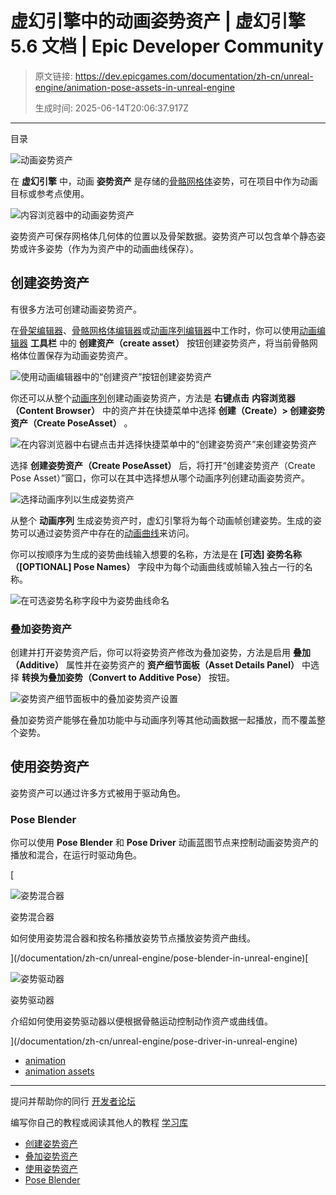 # 虚幻引擎中的动画姿势资产 | 虚幻引擎 5.6 文档 | Epic Developer Community

> 原文链接: https://dev.epicgames.com/documentation/zh-cn/unreal-engine/animation-pose-assets-in-unreal-engine
> 
> 生成时间: 2025-06-14T20:06:37.917Z

---

目录

![动画姿势资产](https://dev.epicgames.com/community/api/documentation/image/50adf2c0-7506-4ec9-94fe-d03f5ebd0cb6?resizing_type=fill&width=1920&height=335)

在 **虚幻引擎** 中，动画 **姿势资产** 是存储的[骨骼网格体](/documentation/zh-cn/unreal-engine/skeletal-mesh-assets-in-unreal-engine)姿势，可在项目中作为动画目标或参考点使用。

![内容浏览器中的动画姿势资产](https://d1iv7db44yhgxn.cloudfront.net/documentation/images/552663cb-1c8a-43fd-b997-a3cb388d9334/contentbowser.png)

姿势资产可保存网格体几何体的位置以及骨架数据。姿势资产可以包含单个静态姿势或许多姿势（作为为资产中的动画曲线保存）。

## 创建姿势资产

有很多方法可创建动画姿势资产。

在[骨架编辑器](/documentation/zh-cn/unreal-engine/skeleton-editor-in-unreal-engine)、[骨骼网格体编辑器](/documentation/zh-cn/unreal-engine/skeletal-mesh-editor-in-unreal-engine)或[动画序列编辑器](/documentation/zh-cn/unreal-engine/animation-sequence-editor-in-unreal-engine)中工作时，你可以使用[动画编辑器](/documentation/zh-cn/unreal-engine/animation-editors-in-unreal-engine) **工具栏** 中的 **创建资产（create asset）** 按钮创建姿势资产，将当前骨骼网格体位置保存为动画姿势资产。

![使用动画编辑器中的“创建资产”按钮创建姿势资产](https://d1iv7db44yhgxn.cloudfront.net/documentation/images/ddbece15-e19e-4566-b064-bb308dbcfd20/creatassetbutton.png)

你还可以从整个[动画序列](/documentation/zh-cn/unreal-engine/animation-sequences-in-unreal-engine)创建动画姿势资产，方法是 **右键点击** **内容浏览器（Content Browser）** 中的资产并在快捷菜单中选择 **创建（Create）> 创建姿势资产（Create PoseAsset）** 。

![在内容浏览器中右键点击并选择快捷菜单中的“创建姿势资产”来创建姿势资产](https://d1iv7db44yhgxn.cloudfront.net/documentation/images/56d18ebf-8b84-475d-b90f-2fe8cf61b50a/createposeasset.png)

选择 **创建姿势资产（Create PoseAsset）** 后，将打开“创建姿势资产（Create Pose Asset）”窗口，你可以在其中选择想从哪个动画序列创建动画姿势资产。

![选择动画序列以生成姿势资产](https://d1iv7db44yhgxn.cloudfront.net/documentation/images/e662d561-8705-4984-a6c0-ecc57232e57a/poseassetwindow.png)

从整个 **动画序列** 生成姿势资产时，虚幻引擎将为每个动画帧创建姿势。生成的姿势可以通过姿势资产中存在的[动画曲线](/documentation/zh-cn/unreal-engine/animation-curves-in-unreal-engine)来访问。

你可以按顺序为生成的姿势曲线输入想要的名称，方法是在 **\[可选\] 姿势名称（\[OPTIONAL\] Pose Names）** 字段中为每个动画曲线或帧输入独占一行的名称。

![在可选姿势名称字段中为姿势曲线命名](https://d1iv7db44yhgxn.cloudfront.net/documentation/images/64bf9260-b690-4b6d-aac9-c7694bba37f1/name.png)

### 叠加姿势资产

创建并打开姿势资产后，你可以将姿势资产修改为叠加姿势，方法是启用 **叠加（Additive）** 属性并在姿势资产的 **资产细节面板（Asset Details Panel）** 中选择 **转换为叠加姿势（Convert to Additive Pose）** 按钮。

![姿势资产细节面板中的叠加姿势资产设置](https://d1iv7db44yhgxn.cloudfront.net/documentation/images/473b3a82-d849-4aac-87bb-88ecf5954f0a/additive.png)

叠加姿势资产能够在叠加功能中与动画序列等其他动画数据一起播放，而不覆盖整个姿势。

## 使用姿势资产

姿势资产可以通过许多方式被用于驱动角色。

### Pose Blender

你可以使用 **Pose Blender** 和 **Pose Driver** 动画蓝图节点来控制动画姿势资产的播放和混合，在运行时驱动角色。

[

![姿势混合器](images/static/document_list/empty_thumbnail.svg)

姿势混合器

如何使用姿势混合器和按名称播放姿势节点播放姿势资产曲线。





](/documentation/zh-cn/unreal-engine/pose-blender-in-unreal-engine)[

![姿势驱动器](images/static/document_list/empty_thumbnail.svg)

姿势驱动器

介绍如何使用姿势驱动器以便根据骨骼运动控制动作资产或曲线值。





](/documentation/zh-cn/unreal-engine/pose-driver-in-unreal-engine)

-   [animation](https://dev.epicgames.com/community/search?query=animation)
-   [animation assets](https://dev.epicgames.com/community/search?query=animation%20assets)

* * *

提问并帮助你的同行 [开发者论坛](https://forums.unrealengine.com/categories?tag=unreal-engine)

编写你自己的教程或阅读其他人的教程 [学习库](https://dev.epicgames.com/community/unreal-engine/learning)

-   [创建姿势资产](/documentation/zh-cn/unreal-engine/animation-pose-assets-in-unreal-engine#%E5%88%9B%E5%BB%BA%E5%A7%BF%E5%8A%BF%E8%B5%84%E4%BA%A7)
-   [叠加姿势资产](/documentation/zh-cn/unreal-engine/animation-pose-assets-in-unreal-engine#%E5%8F%A0%E5%8A%A0%E5%A7%BF%E5%8A%BF%E8%B5%84%E4%BA%A7)
-   [使用姿势资产](/documentation/zh-cn/unreal-engine/animation-pose-assets-in-unreal-engine#%E4%BD%BF%E7%94%A8%E5%A7%BF%E5%8A%BF%E8%B5%84%E4%BA%A7)
-   [Pose Blender](/documentation/zh-cn/unreal-engine/animation-pose-assets-in-unreal-engine#poseblender)